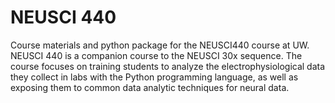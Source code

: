 # NEUSCI 440
Course materials and python package for the NEUSCI440 course at UW. NEUSCI 440 is a companion course to the NEUSCI 30x sequence. The course focuses on training students to analyze the electrophysiological data they collect in labs with the Python programming language, as well as exposing them to common data analytic techniques for neural data.